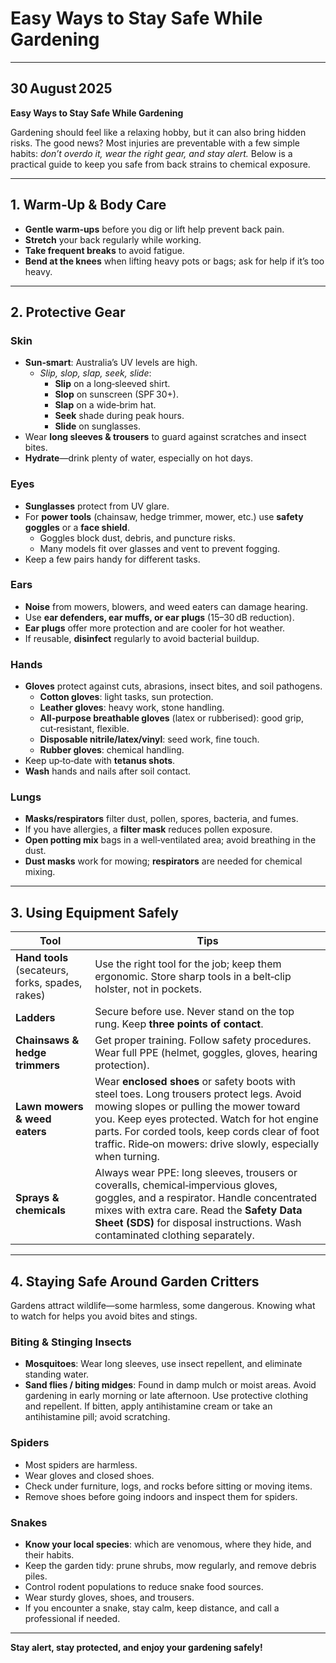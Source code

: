 # Easy Ways to Stay Safe While Gardening

---

## 30 August 2025  
**Easy Ways to Stay Safe While Gardening**

Gardening should feel like a relaxing hobby, but it can also bring hidden risks. The good news? Most injuries are preventable with a few simple habits: *don’t overdo it, wear the right gear, and stay alert.* Below is a practical guide to keep you safe from back strains to chemical exposure.

---

## 1. Warm‑Up & Body Care

- **Gentle warm‑ups** before you dig or lift help prevent back pain.  
- **Stretch** your back regularly while working.  
- **Take frequent breaks** to avoid fatigue.  
- **Bend at the knees** when lifting heavy pots or bags; ask for help if it’s too heavy.  

---

## 2. Protective Gear

### **Skin**

- **Sun‑smart**: Australia’s UV levels are high.  
  - *Slip, slop, slap, seek, slide*:  
    - **Slip** on a long‑sleeved shirt.  
    - **Slop** on sunscreen (SPF 30+).  
    - **Slap** on a wide‑brim hat.  
    - **Seek** shade during peak hours.  
    - **Slide** on sunglasses.  
- Wear **long sleeves & trousers** to guard against scratches and insect bites.  
- **Hydrate**—drink plenty of water, especially on hot days.

### **Eyes**

- **Sunglasses** protect from UV glare.  
- For **power tools** (chainsaw, hedge trimmer, mower, etc.) use **safety goggles** or a **face shield**.  
  - Goggles block dust, debris, and puncture risks.  
  - Many models fit over glasses and vent to prevent fogging.  
- Keep a few pairs handy for different tasks.

### **Ears**

- **Noise** from mowers, blowers, and weed eaters can damage hearing.  
- Use **ear defenders, ear muffs, or ear plugs** (15–30 dB reduction).  
- **Ear plugs** offer more protection and are cooler for hot weather.  
- If reusable, **disinfect** regularly to avoid bacterial buildup.

### **Hands**

- **Gloves** protect against cuts, abrasions, insect bites, and soil pathogens.  
  - **Cotton gloves**: light tasks, sun protection.  
  - **Leather gloves**: heavy work, stone handling.  
  - **All‑purpose breathable gloves** (latex or rubberised): good grip, cut‑resistant, flexible.  
  - **Disposable nitrile/latex/vinyl**: seed work, fine touch.  
  - **Rubber gloves**: chemical handling.  
- Keep up‑to‑date with **tetanus shots**.  
- **Wash** hands and nails after soil contact.

### **Lungs**

- **Masks/respirators** filter dust, pollen, spores, bacteria, and fumes.  
- If you have allergies, a **filter mask** reduces pollen exposure.  
- **Open potting mix** bags in a well‑ventilated area; avoid breathing in the dust.  
- **Dust masks** work for mowing; **respirators** are needed for chemical mixing.  

---

## 3. Using Equipment Safely

| Tool | Tips |
|------|------|
| **Hand tools** (secateurs, forks, spades, rakes) | Use the right tool for the job; keep them ergonomic. Store sharp tools in a belt‑clip holster, not in pockets. |
| **Ladders** | Secure before use. Never stand on the top rung. Keep **three points of contact**. |
| **Chainsaws & hedge trimmers** | Get proper training. Follow safety procedures. Wear full PPE (helmet, goggles, gloves, hearing protection). |
| **Lawn mowers & weed eaters** | Wear **enclosed shoes** or safety boots with steel toes. Long trousers protect legs. Avoid mowing slopes or pulling the mower toward you. Keep eyes protected. Watch for hot engine parts. For corded tools, keep cords clear of foot traffic. Ride‑on mowers: drive slowly, especially when turning. |
| **Sprays & chemicals** | Always wear PPE: long sleeves, trousers or coveralls, chemical‑impervious gloves, goggles, and a respirator. Handle concentrated mixes with extra care. Read the **Safety Data Sheet (SDS)** for disposal instructions. Wash contaminated clothing separately. |

---

## 4. Staying Safe Around Garden Critters

Gardens attract wildlife—some harmless, some dangerous. Knowing what to watch for helps you avoid bites and stings.

### **Biting & Stinging Insects**

- **Mosquitoes**: Wear long sleeves, use insect repellent, and eliminate standing water.  
- **Sand flies / biting midges**: Found in damp mulch or moist areas. Avoid gardening in early morning or late afternoon. Use protective clothing and repellent. If bitten, apply antihistamine cream or take an antihistamine pill; avoid scratching.

### **Spiders**

- Most spiders are harmless.  
- Wear gloves and closed shoes.  
- Check under furniture, logs, and rocks before sitting or moving items.  
- Remove shoes before going indoors and inspect them for spiders.

### **Snakes**

- **Know your local species**: which are venomous, where they hide, and their habits.  
- Keep the garden tidy: prune shrubs, mow regularly, and remove debris piles.  
- Control rodent populations to reduce snake food sources.  
- Wear sturdy gloves, shoes, and trousers.  
- If you encounter a snake, stay calm, keep distance, and call a professional if needed.

---

**Stay alert, stay protected, and enjoy your gardening safely!**